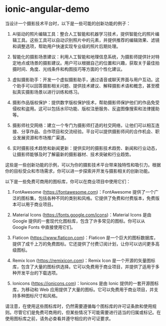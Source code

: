 # ionic-angular-demo

当设计一个摄影技术平台时，以下是一些可能的创新功能的例子：

1. AI驱动的照片编辑工具：整合人工智能和机器学习技术，提供智能化的照片编辑工具。这些工具可以自动识别照片中的元素，并提供推荐的编辑效果、滤镜和调整选项，帮助用户快速实现专业级的照片后期处理。

2. 智能化的摄影场景建议：利用人工智能和地理信息系统，为摄影师提供针对特定地点或场景的摄影建议。用户可以根据自己的位置和兴趣，获取关于最佳拍摄时间、角度、光线条件和构图技巧等方面的个性化建议。

3. 虚拟摄影助手：开发一个虚拟摄影助手，通过语音或聊天界面与用户互动。这个助手可以回答摄影相关问题、提供技术建议、解释摄影术语和概念，甚至模拟真实摄影场景以进行训练和练习。

4. 摄影作品版权保护：提供数字版权保护技术，帮助摄影师保护他们的作品免受侵权和盗用。这可以包括水印功能、版权注册服务、反盗图像搜索和法律援助等。

5. 摄影师社交网络：建立一个专门为摄影师打造的社交网络，让他们可以相互连接、分享作品、合作项目和交流经验。平台可以提供摄影师间的合作机会、职业发展资源和市场推广渠道。

6. 实时摄影技术趋势和新闻更新：提供实时的摄影技术趋势、新闻和行业动态，让摄影师能够及时了解最新的摄影器材、技术突破和行业趋势。

这些是一些创新功能的示例，可以为你的摄影技术平台带来独特性和吸引力。根据你的目标受众和市场需求，你可以进一步探索并开发与摄影相关的创新功能。


以下是一些免费可商用的图标库，你可以在商业项目中使用它们：

1. FontAwesome (https://fontawesome.com)：FontAwesome 提供了一个广泛的图标集，包括各种不同的类别和风格。它提供了免费和付费版本，免费版本可以用于商业项目。

2. Material Icons (https://fonts.google.com/icons)：Material Icons 是由 Google 提供的一套现代化图标库，包含了许多常见的图标。你可以从 Google Fonts 中直接使用它们。

3. Flaticon (https://www.flaticon.com)：Flaticon 是一个巨大的图标数据库，提供了成千上万的免费图标。它还提供了付费订阅计划，让你可以访问更多高级图标。

4. Remix Icon (https://remixicon.com)：Remix Icon 是一个开源的矢量图标库，包含了大量的图标供选择。它可以免费用于商业项目，并提供了适用于多种开发平台的下载选项。

5. Ionicons (https://ionicons.com)：Ionicons 是由 Ionic 提供的一套开源图标库，为移动和 Web 应用提供了大量的图标。它可以免费用于商业项目，并支持多种图标尺寸和风格。

请注意，在使用这些图标库时，仍然需要遵循每个图标库的许可证条款和使用规则。尽管它们是免费可商用的，但某些情况下可能需要进行适当的归属或标记。在使用图标库之前，请务必查看并遵守相应的许可证要求。
